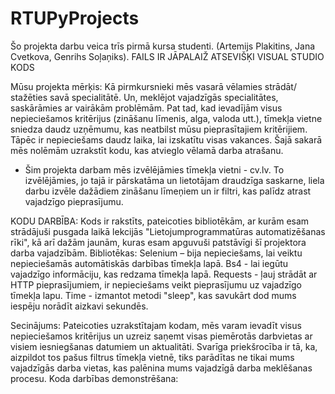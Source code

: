 # RTUPyProjects
Šo projekta darbu veica trīs pirmā kursa studenti. (Artemijs Plakitins, Jana Cvetkova, Genrihs Soļaņiks).
FAILS IR JĀPALAIŽ ATSEVIŠĶI VISUAL STUDIO KODS

Mūsu projekta mērķis:
Kā pirmkursnieki mēs vasarā vēlamies strādāt/ stažēties savā specialitātē. 
Un, meklējot vajadzīgās specialitātes, saskārāmies ar vairākām problēmām. Pat tad, kad ievadījām visus nepieciešamos kritērijus (zināšanu līmenis, alga, valoda utt.), tīmekļa vietne sniedza daudz uzņēmumu, kas neatbilst mūsu pieprasītajiem kritērijiem. Tāpēc ir nepieciešams daudz laika, lai izskatītu visas vakances.
Šajā sakarā mēs nolēmām uzrakstīt kodu, kas atvieglo vēlamā darba atrašanu.
*  Šim projekta darbam mēs izvēlējāmies tīmekļa vietni - cv.lv. To izvēlējāmies, jo tajā ir pārskatāma un lietotājam draudzīga saskarne, liela darbu izvēle dažādiem zināšanu līmeņiem un ir filtri, kas palīdz atrast vajadzīgo pieprasījumu.

KODU DARBĪBA:
Kods ir rakstīts, pateicoties bibliotēkām, ar kurām esam strādājuši pusgada laikā lekcijās "Lietojumprogrammatūras automatizēšanas rīki", kā arī dažām jaunām, kuras esam apguvuši patstāvīgi šī projektora darba vajadzībām.
Bibliotēkas:
Selenium – bija nepieciešams, lai veiktu nepieciešamās automātiskās darbības tīmekļa lapā.
Bs4 - lai iegūtu vajadzīgo informāciju, kas redzama tīmekļa lapā.
Requests - ļauj strādāt ar HTTP pieprasījumiem, ir nepieciešams veikt pieprasījumu uz vajadzīgo tīmekļa lapu.
Time - izmantot metodi "sleep", kas savukārt dod mums iespēju norādīt aizkavi sekundēs.

Secinājums:
Pateicoties uzrakstītajam kodam, mēs varam ievadīt visus nepieciešamos kritērijus un uzreiz saņemt visas piemērotās darbvietas ar visiem iesniegšanas datumiem un aktualitāti. Svarīga priekšrocība ir tā, ka, aizpildot tos pašus filtrus tīmekļa vietnē, tiks parādītas ne tikai mums vajadzīgās darba vietas, kas palēnina mums vajadzīgā darba meklēšanas procesu.
Koda darbības demonstrēšana:
